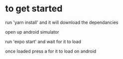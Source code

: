 # to get started
 run 'yarn install' and it will download the dependancies

 open up android simulator

 run 'expo start' and wait for it to load

 once loaded press a for it to load on android
 

